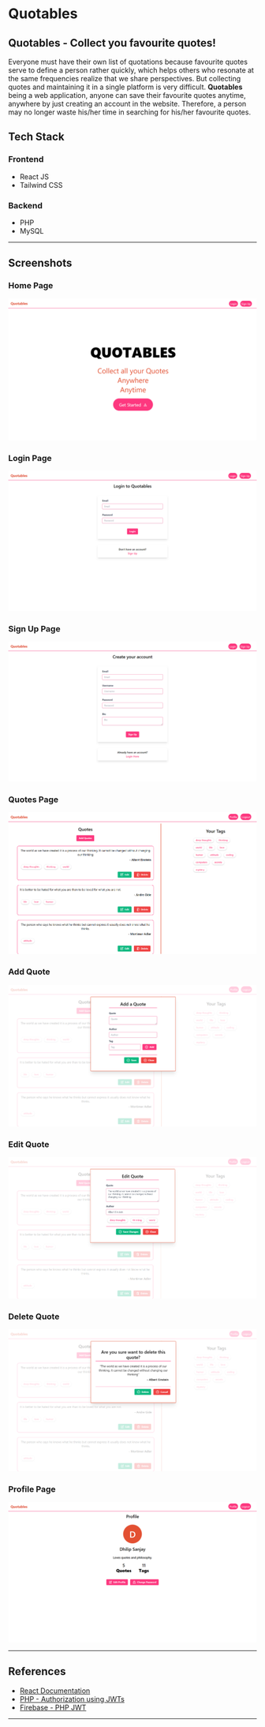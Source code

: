 # Quotables
## Quotables - Collect you favourite quotes!
Everyone must have their own list of quotations because favourite quotes serve to define a person rather quickly, which helps others who resonate at the same frequencies realize that we share perspectives. But collecting quotes and maintaining it in a single platform is very difficult. **Quotables** being a web application, anyone can save their favourite quotes anytime, anywhere by just creating an account in the website. Therefore, a person may no longer waste his/her time in searching for his/her favourite quotes.

## Tech Stack
### Frontend
- React JS
- Tailwind CSS

### Backend
- PHP 
- MySQL

---
## Screenshots
### Home Page
![Home Page](images/home.png)

### Login Page
![Login Page](images/login.png)

### Sign Up Page
![Sign Up Page](images/signup.png)

### Quotes Page
![Quotes Page](images/quotes.png)

### Add Quote
![Add Quote](images/addquote.png)

### Edit Quote
![Edit Quote](images/editquote.png)

### Delete Quote
![Delete Quote](images/deletequote.png)

### Profile Page
![Profile Page](images/profile.png)

---

## References
- [React Documentation](https://reactjs.org/docs/getting-started.html)
- [PHP - Authorization using JWTs](https://www.sitepoint.com/php-authorization-jwt-json-web-tokens/)
- [Firebase - PHP JWT](https://github.com/firebase/php-jwt)

---